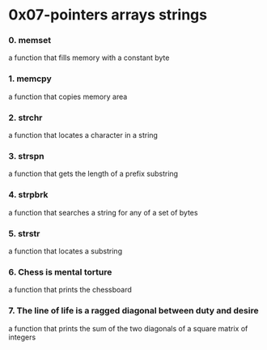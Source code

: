 # 0x07-pointers arrays strings
 
### 0. memset
a function that fills memory with a constant byte
### 1. memcpy
a function that copies memory area
### 2. strchr
a function that locates a character in a string
### 3. strspn
a function that gets the length of a prefix substring
### 4. strpbrk
 a function that searches a string for any of a set of bytes
### 5. strstr
a function that locates a substring
### 6. Chess is mental torture
 a function that prints the chessboard
### 7. The line of life is a ragged diagonal between duty and desire
a function that prints the sum of the two diagonals of a square matrix of integers
